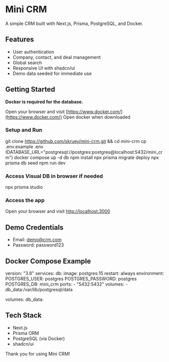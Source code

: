 # Mini CRM

A simple CRM built with Next.js, Prisma, PostgreSQL, and Docker.

## Features

- User authentication
- Company, contact, and deal management
- Global search
- Responsive UI with shadcn/ui
- Demo data seeded for immediate use

## Getting Started

**Docker is required for the database.**

Open your browser and visit [https://www.docker.com/](https://www.docker.com/)
Open docker when downloaded

### Setup and Run

git clone https://github.com/skruey/mini-crm.git && cd mini-crm
cp .env.example .env (DATABASE_URL="postgresql://postgres:postgres@localhost:5432/mini_crm")
docker compose up -d db
npm install
npx prisma migrate deploy
npx prisma db seed
npm run dev

### Access Visual DB in browser if needed

npx prisma studio

### Access the app

Open your browser and visit [http://localhost:3000](http://localhost:3000)

## Demo Credentials

- Email: demo@crm.com
- Password: password123

## Docker Compose Example

version: "3.8"
services:
db:
image: postgres:15
restart: always
environment:
POSTGRES_USER: postgres
POSTGRES_PASSWORD: postgres
POSTGRES_DB: mini_crm
ports: - "5432:5432"
volumes: - db_data:/var/lib/postgresql/data

volumes:
db_data:

## Tech Stack

- Next.js
- Prisma ORM
- PostgreSQL (via Docker)
- shadcn/ui

Thank you for using Mini CRM!
